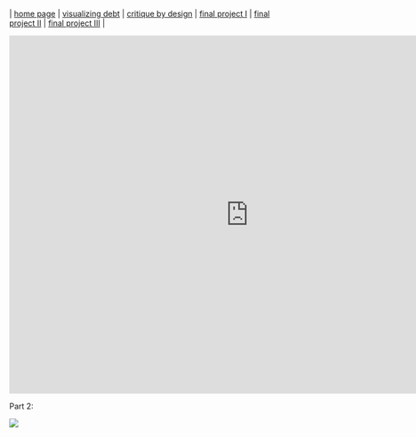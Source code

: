 | [home page](https://cmustudent.github.io/tswd-portfolio-templates/) | [visualizing debt](visualizing-government-debt) | [critique by design](critique-by-design) | [final project I](final-project-part-one) | [final project II](final-project-part-two) | [final project III](final-project-part-three) |

<iframe src="https://data.oecd.org/chart/7fa5" width="860" height="645" style="border: 0" mozallowfullscreen="true" webkitallowfullscreen="true" allowfullscreen="true"><a href="https://data.oecd.org/chart/7fa5" target="_blank">OECD Chart: General government debt, Total, % of GDP, Annual, 2022</a></iframe>



Part 2: 

<div class='tableauPlaceholder' id='viz1699412131844' style='position: relative'><noscript><a href='#'><img alt=' ' src='https:&#47;
&#47;public.tableau.com&#47;static&#47;images&#47;De&#47;
Debt-to-GDPVisualization&#47;Debt-to-GDP&#47;1_rss.png' style='border: none' /></a></noscript><object class='tableauViz'  style='display:none;
'><param name='host_url' value='https%3A%2F%2Fpublic.tableau.com%2F' /> <param name='embed_code_version' value='3' /> <param name='site_root' value='' /><param name='name' value='Debt-to-GDPVisualization&#47;
Debt-to-GDP' /><param name='tabs' value='no' /><param name='toolbar' value='yes' /><param name='static_image' value='https:&#47;&#47;public.tableau.com&#47;
static&#47;images&#47;De&#47;Debt-to-GDPVisualization&#47;Debt-to-GDP&#47;
1.png' /> <param name='animate_transition' value='yes' /><param name='display_static_image' value='yes' /><param name='display_spinner' value='yes' /><param name='display_overlay' value='yes' /><param name='display_count' value='yes' /><param name='language' value='en-US' /><param name='filter' value='publish=yes' /></object></div>                <script type='text/javascript'>                    var divElement = document.getElementById('viz1699412131844');
var vizElement = divElement.getElementsByTagName('object')[0];
vizElement.style.width='100%';vizElement.style.height=(divElement.offsetWidth*0.75)+'px';
var scriptElement = document.createElement('script');
scriptElement.src = 'https://public.tableau.com/javascripts/api/viz_v1.js';
vizElement.parentNode.insertBefore(scriptElement, vizElement);
</script>

